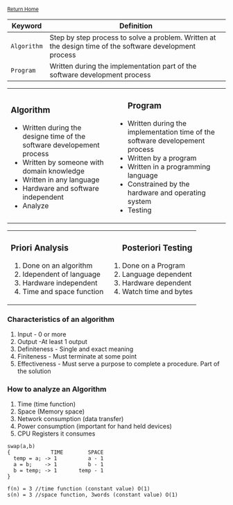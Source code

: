 <small>[Return Home](../../README.md)</small>


| Keyword          | Definition                                                                                                |
| ------------- | --------------------------------------------------------------------------------------------------------- |
| `Algorithm`      | Step by step process to solve a problem. Written at the design time of the software development process                                          |
| `Program`         | Written during the implementation part of the software development process                               |

<table>
<tr>
<td>
<h3>Algorithm</h3>
<ul>
<li>Written during the designe time of the software developement process</li>
<li>Written by someone with domain knowledge</li>
<li>Written in any language</li>
<li>Hardware and software independent</li>
<li>Analyze</li>
</ul>
</td>
<td>
<ul>
<h3>Program</h3>
<li>Written during the implementation time of the software developement process</li>
<li>Written by a program</li>
<li>Written in a programming language</li>
<li>Constrained by the hardware and operating system</li>
<li>Testing</li>
</ul>
</td>
</tr>
</table>

<table>
<tr>
<td>
<h3>Priori Analysis</h3>
<ol>
<li>Done on an algorithm</li>
<li>Idependent of language</li>
<li>Hardware independent</li>
<li>Time and space function</li>
</ol>
</td>
<td>
<ol>
<h3>Posteriori Testing</h3>
<li>Done on a Program</li>
<li>Language dependent</li>
<li>Hardware dependent</li>
<li>Watch time and bytes</li>
</ol>
</td>
</tr>
</table>


### Characteristics of an algorithm
1. Input - 0 or more 
2. Output -At least 1 output
3. Definiteness - Single and exact meaning
4. Finiteness - Must terminate at some point
5. Effectiveness - Must serve a purpose to complete a procedure. Part of the solution


### How to analyze an Algorithm
1. Time (time function)
2. Space (Memory space)
3. Network consumption (data transfer)
4. Power consumption (important for hand held devices)
5. CPU Registers it consumes
  
```
swap(a,b)
{             TIME        SPACE
  temp = a; -> 1          a - 1
  a = b;    -> 1          b - 1
  b = temp; -> 1       temp - 1
}

f(n) = 3 //time function (constant value) O(1)
s(n) = 3 //space function, 3words (constant value) O(1)
```
